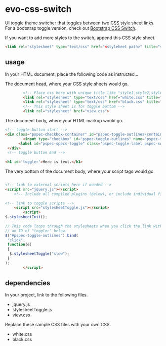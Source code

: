 # evo-css-switch
UI toggle theme switcher that toggles between two CSS style sheet links.
For a bootstrap toggle version, check out [Bootstrap CSS Switch](https://github.com/labelle/bootstrap-css-switch).

If you want to add more styles to the switch, append this CSS style sheet.

```html
<link rel="stylesheet" type="text/css" href="<styleheet path>" title="style1" class="new" media="screen" />
```

## usage

In your HTML document, place the following code as instructed...

The document head, where your CSS style sheets would go.

```html
		<!-- Place css here with unique title like "style1,style2,style3....." and with class="new" to toggle through all styles -->
		<link rel="stylesheet" type="text/css" href="white.css" title="style1" class="new" media="screen" />
		<link rel="stylesheet" type="text/css" href="black.css" title="style2" class="new" media="screen" />
		<!-- This style sheet is for toggle buttom -->
		<link rel="stylesheet" href="view.css">
```

The document body, where your HTML markup would go.

```html
<!-- toggle button start -->
<div class="pspec-checkbox-container" id="pspec-toggle-outlines-container">
        <input type="checkbox" id="pspec-toggle-outlines" name="pspec-toggle-outlines" class="pspec-toggle round-corners input-text" checked="">
      <label id="pspec-specs-toggle" class="pspec-toggle-label pspec-switch pspec-switch--green" for="pspec-toggle-outlines"></label>
 </div>
 <!-- toggle button End -->
 
<h1 id='toggler'>Here is text.</h1>
```

The very bottom of the document body, where your script tags would go.

```html

<!-- link to external scripts here if needed -->
<script src="jquery.js"></script>
    <!-- Include all compiled plugins (below), or include individual files as needed -->
	
<!-- link to toggle scripts -->	
	<script src="stylesheetToggle.js"></script>
        <script>
$.stylesheetInit();
   
// This code loops through the stylesheets when you click the link with
// an ID of "toggler" below.
$("#pspec-toggle-outlines").bind(
 "click",
 function(e)
 {
  $.stylesheetToggle("slow");
 }
);
        </script>
```

## dependencies

In your project, link to the following files.

* jquery.js
* stylesheetToggle.js
* view.css

Replace these sample CSS files with your own CSS.

* white.css
* black.css


